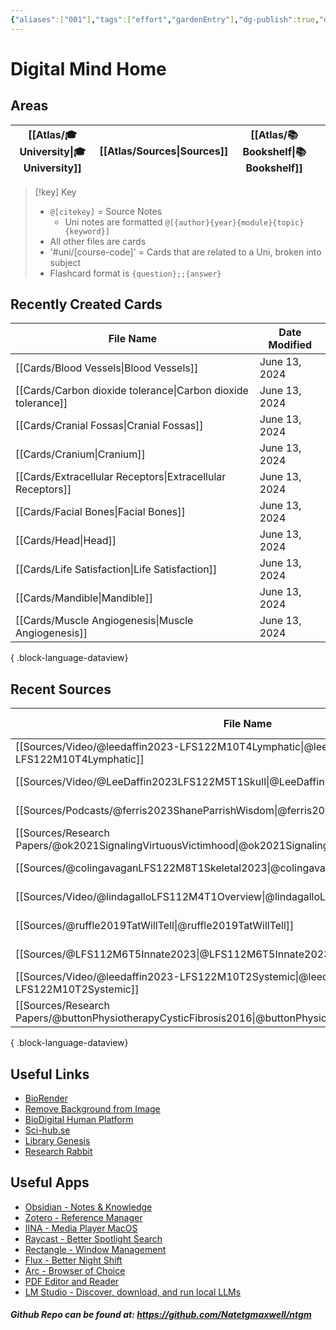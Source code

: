 ```yaml
---
{"aliases":["001"],"tags":["effort","gardenEntry"],"dg-publish":true,"dg-home":true,"permalink":"/spaces/ntm-digital-mind-site/digital-mind-home/","dgPassFrontmatter":true}
---
```


# Digital Mind Home

## Areas

| [[Atlas/🎓 University\|🎓 University]] | [[Atlas/Sources\|Sources]] | [[Atlas/📚 Bookshelf\|📚 Bookshelf]] |     |
| ----------------- | ----------- | ---------------- | --- |

> [!key] Key
> - `@[citekey]` = Source Notes
> 	- Uni notes are formatted `@[{author}{year}{module}{topic}{keyword}]`
> - All other files are cards
> - '#uni/[course-code]' = Cards that are related to a Uni, broken into subject
> - Flashcard format is `{question};;{answer}`

## Recently Created Cards
| File Name                                                       | Date Modified |
| --------------------------------------------------------------- | ------------- |
| [[Cards/Blood Vessels\|Blood Vessels]]                       | June 13, 2024 |
| [[Cards/Carbon dioxide tolerance\|Carbon dioxide tolerance]] | June 13, 2024 |
| [[Cards/Cranial Fossas\|Cranial Fossas]]                     | June 13, 2024 |
| [[Cards/Cranium\|Cranium]]                                   | June 13, 2024 |
| [[Cards/Extracellular Receptors\|Extracellular Receptors]]   | June 13, 2024 |
| [[Cards/Facial Bones\|Facial Bones]]                         | June 13, 2024 |
| [[Cards/Head\|Head]]                                         | June 13, 2024 |
| [[Cards/Life Satisfaction\|Life Satisfaction]]               | June 13, 2024 |
| [[Cards/Mandible\|Mandible]]                                 | June 13, 2024 |
| [[Cards/Muscle Angiogenesis\|Muscle Angiogenesis]]           | June 13, 2024 |

{ .block-language-dataview}

## Recent Sources
| File Name                                                                                                     | Date Modified | Type           |
| ------------------------------------------------------------------------------------------------------------- | ------------- | -------------- |
| [[Sources/Video/@leedaffin2023-LFS122M10T4Lymphatic\|@leedaffin2023-LFS122M10T4Lymphatic]]                 | June 13, 2024 | \-             |
| [[Sources/Video/@LeeDaffin2023LFS122M5T1Skull\|@LeeDaffin2023LFS122M5T1Skull]]                             | June 13, 2024 | Video          |
| [[Sources/Podcasts/@ferris2023ShaneParrishWisdom\|@ferris2023ShaneParrishWisdom]]                          | June 11, 2024 | Podcast        |
| [[Sources/Research Papers/@ok2021SignalingVirtuousVictimhood\|@ok2021SignalingVirtuousVictimhood]]         | June 10, 2024 | \-             |
| [[Sources/@colingavaganLFS122M8T1Skeletal2023\|@colingavaganLFS122M8T1Skeletal2023]]                       | June 10, 2024 | Video          |
| [[Sources/Video/@lindagalloLFS112M4T1Overview\|@lindagalloLFS112M4T1Overview]]                             | June 07, 2024 | \-             |
| [[Sources/@ruffle2019TatWillTell\|@ruffle2019TatWillTell]]                                                 | June 07, 2024 | Research Paper |
| [[Sources/@LFS112M6T5Innate2023\|@LFS112M6T5Innate2023]]                                                   | June 07, 2024 | Video          |
| [[Sources/Video/@leedaffin2023-LFS122M10T2Systemic\|@leedaffin2023-LFS122M10T2Systemic]]                   | June 06, 2024 | \-             |
| [[Sources/Research Papers/@buttonPhysiotherapyCysticFibrosis2016\|@buttonPhysiotherapyCysticFibrosis2016]] | May 21, 2024  | \-             |

{ .block-language-dataview}

## Useful Links

- [BioRender](https://app.biorender.com/)
- [Remove Background from Image](https://www.remove.bg/)
- [BioDigital Human Platform](https://human.biodigital.com/explore)
- [Sci-hub.se](https://sci-hub.se/)
- [Library Genesis](https://libgen.rs/)
- [Research Rabbit](https://researchrabbitapp.com/home)

## Useful Apps

- [Obsidian - Notes & Knowledge](https://obsidian.md/)
- [Zotero - Reference Manager](https://www.zotero.org/)
- [IINA - Media Player MacOS](https://iina.io/)
- [Raycast - Better Spotlight Search](https://www.raycast.com/)
- [Rectangle - Window Management](https://rectangleapp.com/)
- [Flux - Better Night Shift](https://justgetflux.com/)
- [Arc - Browser of Choice](https://arc.net/)
- [PDF Editor and Reader](https://pdfexpert.com/)
- [LM Studio - Discover, download, and run local LLMs](https://lmstudio.ai/)

##### Github Repo can be found at: https://github.com/Natetgmaxwell/ntgm